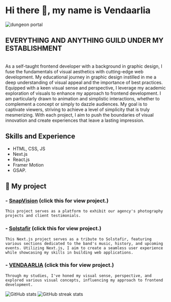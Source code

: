 # Hi there 👋, my name is Vendaarlia
![dungeon portal](https://github.com/Vendaarlia/vendaarlia/blob/main/img/202401302211.gif)

## EVERYTHING AND ANYTHING GUILD UNDER MY ESTABLISHMENT
<br>As a self-taught frontend developer with a background in graphic design, I fuse the fundamentals of visual aesthetics with cutting-edge web development. My educational journey in graphic design instilled in me a deep understanding of visual appeal and the importance of best practices. Equipped with a keen visual sense and perspective, I leverage my academic exploration of visuals to enhance my approach to frontend development. I am particularly drawn to animation and simplistic interactions, whether to complement a concept or simply to dazzle audiences. My goal is to captivate viewers, striving to achieve a level of simplicity that is truly mesmerizing. With each project, I aim to push the boundaries of visual innovation and create experiences that leave a lasting impression.

## Skills and Experience

* HTML, CSS, JS
* Next.js
* React.js
* Framer Motion
* GSAP.

## 🔭 My project

### - [SnapVision](snapvision-reactmapdata.vercel.app) (click this for view project.)
  ```
This project serves as a platform to exhibit our agency's photography projects and client testimonials.
  ```
### - [Solstafir](https://my-nextjs-dun.vercel.app/) (click this for view project.)
  ```
This Next.js project serves as a tribute to Solstafir, featuring various sections dedicated to the band's music, history, and upcoming events. Utilizing Next.js, I aim to create a seamless user experience while showcasing my skills in building web applications.
  ```
### - [VENDAARLIA](https://vendaarlia-nextjs.vercel.app/) (click this for view project.)
  ```
Through my studies, I've honed my visual sense, perspective, and explored various visual concepts, influencing my approach to frontend development.
  ```

![GitHub stats](https://github-readme-stats.vercel.app/api?username=vendaarlia&show_icons=true) ![GitHub streak stats](https://streak-stats.demolab.com/?user=vendaarlia)  

